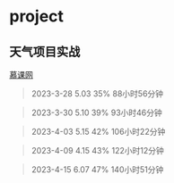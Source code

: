 # project
## 天气项目实战
[慕课网](https://coding.imooc.com/learn/list/546.html)

> 2023-3-28         5.03        35%         88小时56分钟

> 2023-3-30         5.10        39%         93小时46分钟

> 2023-4-03         5.15        42%         106小时22分钟

> 2023-4-09         4.15        43%         122小时12分钟 

> 2023-4-15         6.07        47%         140小时51分钟 